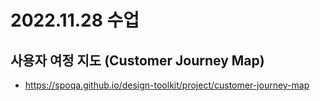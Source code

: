 # 2022.11.28 수업

## 사용자 여정 지도 (Customer Journey Map)
- https://spoqa.github.io/design-toolkit/project/customer-journey-map
